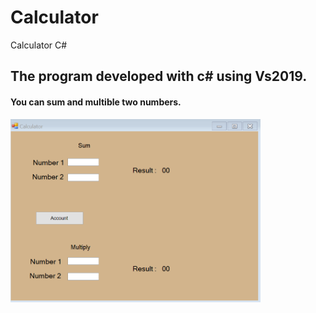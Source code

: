# Calculator
Calculator C# 
<h2>The program developed with c# using Vs2019.</>
<h4>You can sum and multible two numbers.</h4>

<img src="secreenshot.png" width="400">
